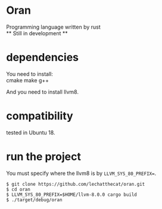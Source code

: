 # Oran
Programming language written by rust  
** Still in development **

# dependencies
You need to install:  
cmake make g++ 

And you need to install llvm8.

# compatibility
tested in Ubuntu 18.

# run the project
You must specify where the llvm8 is by `LLVM_SYS_80_PREFIX=`.
```
$ git clone https://github.com/lechatthecat/oran.git
$ cd oran
$ LLVM_SYS_80_PREFIX=$HOME/llvm-8.0.0 cargo build
$ ./target/debug/oran
```
